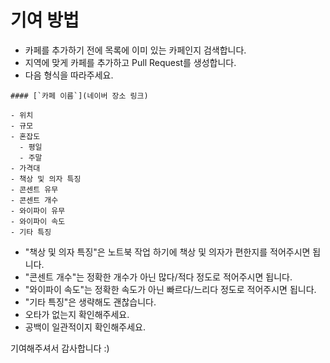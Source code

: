 # 기여 방법

- 카페를 추가하기 전에 목록에 이미 있는 카페인지 검색합니다.
- 지역에 맞게 카페를 추가하고 Pull Request를 생성합니다.
- 다음 형식을 따라주세요.

```
#### [`카페 이름`](네이버 장소 링크)

- 위치
- 규모
- 혼잡도
  - 평일
  - 주말
- 가격대
- 책상 및 의자 특징
- 콘센트 유무
- 콘센트 개수
- 와이파이 유무
- 와이파이 속도
- 기타 특징
```

- "책상 및 의자 특징"은 노트북 작업 하기에 책상 및 의자가 편한지를 적어주시면 됩니다.
- "콘센트 개수"는 정확한 개수가 아닌 많다/적다 정도로 적어주시면 됩니다.
- "와이파이 속도"는 정확한 속도가 아닌 빠르다/느리다 정도로 적어주시면 됩니다.
- "기타 특징"은 생략해도 괜찮습니다.
- 오타가 없는지 확인해주세요.
- 공백이 일관적이지 확인해주세요.

기여해주셔서 감사합니다 :)
